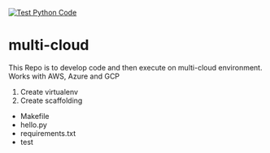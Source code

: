 [![Test Python Code](https://github.com/medhavrata/multi-cloud/actions/workflows/testci.yml/badge.svg)](https://github.com/medhavrata/multi-cloud/actions/workflows/testci.yml)

# multi-cloud
This Repo is to develop code and then execute on multi-cloud environment. Works with AWS, Azure and GCP

1. Create virtualenv
2. Create scaffolding

* Makefile
* hello.py
* requirements.txt
* test
